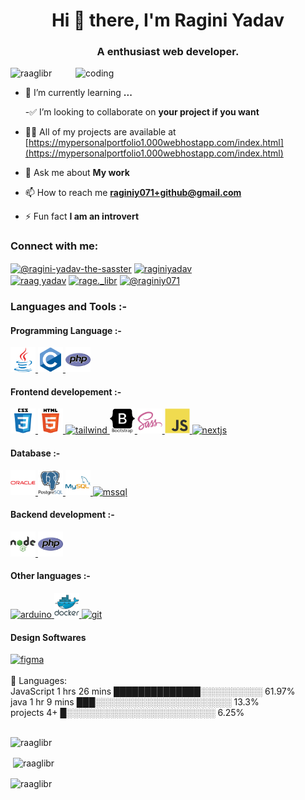 
 <h1 align="center">Hi 👋 there, I'm Ragini Yadav</h1>
<h3 align="center">A enthusiast web developer.</h3>


<img align="right" alt="coding" width="400" src="https://media2.giphy.com/media/hpXdHPfFI5wTABdDx9/giphy.gif?cid=ecf05e47vahe62q8tno52s18xyduh84c191ani9tyjy86jra&ep=v1_gifs_related&rid=giphy.gif&ct=g">


<p align="left"> <img src="https://komarev.com/ghpvc/?username=raaglibr&label=Profile%20views&color=0e75b6&style=flat" alt="raaglibr" /> </p>

- 🌱 I’m currently learning **...**

  -✅ I’m looking to collaborate on **your project if you want**

- 👨‍💻 All of my projects are available at [https://mypersonalportfolio1.000webhostapp.com/index.html](https://mypersonalportfolio1.000webhostapp.com/index.html)

- 💬 Ask me about **My work**

- 📫 How to reach me **raginiy071+github@gmail.com**

<!-- 📄 Know about my experiences email me.  -->

- ⚡ Fun fact **I am an introvert**



<h3 align="left">Connect with me:</h3>
<p align="left">
<a href="https://codepen.io/@ragini-yadav-the-sasster" target="blank"><img align="center" src="https://raw.githubusercontent.com/rahuldkjain/github-profile-readme-generator/master/src/images/icons/Social/codepen.svg" alt="@ragini-yadav-the-sasster" height="30" width="40" /></a>
<a href="https://linkedin.com/in/raginiyadav" target="blank"><img align="center" src="https://raw.githubusercontent.com/rahuldkjain/github-profile-readme-generator/master/src/images/icons/Social/linked-in-alt.svg" alt="raginiyadav" height="30" width="40" /></a><br>
<a href="https://fb.com/raag yadav" target="blank"><img align="center" src="https://raw.githubusercontent.com/rahuldkjain/github-profile-readme-generator/master/src/images/icons/Social/facebook.svg" alt="raag yadav" height="30" width="40" /></a>
<a href="https://instagram.com/rage._libr" target="blank"><img align="center" src="https://raw.githubusercontent.com/rahuldkjain/github-profile-readme-generator/master/src/images/icons/Social/instagram.svg" alt="rage._libr" height="30" width="40" /></a>
<a href="https://www.hackerrank.com/@raginiy071" target="blank"><img align="center" src="https://raw.githubusercontent.com/rahuldkjain/github-profile-readme-generator/master/src/images/icons/Social/hackerrank.svg" alt="@raginiy071" height="30" width="40" /></a>
</p>

<h3 align="left">Languages and Tools :-</h3>
<h4>Programming Language :-</h4>
 <a href="https://www.java.com" target="_blank" rel="noreferrer"> <img src="https://raw.githubusercontent.com/devicons/devicon/master/icons/java/java-original.svg" alt="java" width="40" height="40"/> </a>
 <a href="https://www.cprogramming.com/" target="_blank" rel="noreferrer"> <img src="https://raw.githubusercontent.com/devicons/devicon/master/icons/c/c-original.svg" alt="c" width="40" height="40"/> </a>
 <a href="https://www.php.net" target="_blank" rel="noreferrer"> <img src="https://raw.githubusercontent.com/devicons/devicon/master/icons/php/php-original.svg" alt="php" width="40" height="40"/> </a> 


<h4>Frontend developement :-</h4>
 <a href="https://www.w3schools.com/css/" target="_blank" rel="noreferrer"> <img src="https://raw.githubusercontent.com/devicons/devicon/master/icons/css3/css3-original-wordmark.svg" alt="css3" width="40" height="40"/> </a> 
 <a href="https://www.w3.org/html/" target="_blank" rel="noreferrer"> <img src="https://raw.githubusercontent.com/devicons/devicon/master/icons/html5/html5-original-wordmark.svg" alt="html5" width="40" height="40"/> </a> 
 <a href="https://tailwindcss.com/" target="_blank" rel="noreferrer"> <img src="https://www.vectorlogo.zone/logos/tailwindcss/tailwindcss-icon.svg" alt="tailwind" width="40" height="40"/> </a> 
 <a href="https://getbootstrap.com" target="_blank" rel="noreferrer"> <img src="https://raw.githubusercontent.com/devicons/devicon/master/icons/bootstrap/bootstrap-plain-wordmark.svg" alt="bootstrap" width="40" height="40"/> </a>
 <a href="https://sass-lang.com" target="_blank" rel="noreferrer"> <img src="https://raw.githubusercontent.com/devicons/devicon/master/icons/sass/sass-original.svg" alt="sass" width="40" height="40"/> </a>
  <a href="https://developer.mozilla.org/en-US/docs/Web/JavaScript" target="_blank" rel="noreferrer"> <img src="https://raw.githubusercontent.com/devicons/devicon/master/icons/javascript/javascript-original.svg" alt="javascript" width="40" height="40"/> </a>
 <a href="https://nextjs.org/" target="_blank" rel="noreferrer"> <img src="https://cdn.worldvectorlogo.com/logos/nextjs-2.svg" alt="nextjs" width="40" height="40"/> </a>

 
<h4>Database :-</h4>
<a href="https://www.oracle.com/" target="_blank" rel="noreferrer"> <img src="https://raw.githubusercontent.com/devicons/devicon/master/icons/oracle/oracle-original.svg" alt="oracle" width="40" height="40"/> </a> 
  <a href="https://www.postgresql.org" target="_blank" rel="noreferrer"> <img src="https://raw.githubusercontent.com/devicons/devicon/master/icons/postgresql/postgresql-original-wordmark.svg" alt="postgresql" width="40" height="40"/> </a>
 <a href="https://www.mysql.com/" target="_blank" rel="noreferrer"> <img src="https://raw.githubusercontent.com/devicons/devicon/master/icons/mysql/mysql-original-wordmark.svg" alt="mysql" width="40" height="40"/> </a> 
 <a href="https://www.microsoft.com/en-us/sql-server" target="_blank" rel="noreferrer"> <img src="https://www.svgrepo.com/show/303229/microsoft-sql-server-logo.svg" alt="mssql" width="40" height="40"/> </a> 


<h4>Backend development :-</h4>
 <a href="https://nodejs.org" target="_blank" rel="noreferrer"> <img src="https://raw.githubusercontent.com/devicons/devicon/master/icons/nodejs/nodejs-original-wordmark.svg" alt="nodejs" width="40" height="40"/> </a>
 <a href="https://www.php.net" target="_blank" rel="noreferrer"> <img src="https://raw.githubusercontent.com/devicons/devicon/master/icons/php/php-original.svg" alt="php" width="40" height="40"/> </a> 


<h4>Other languages :-</h4>
<p align="left"> <a href="https://www.arduino.cc/" target="_blank" rel="noreferrer"> <img src="https://cdn.worldvectorlogo.com/logos/arduino-1.svg" alt="arduino" width="40" height="40"/> </a> 
 <a href="https://www.docker.com/" target="_blank" rel="noreferrer"> <img src="https://raw.githubusercontent.com/devicons/devicon/master/icons/docker/docker-original-wordmark.svg" alt="docker" width="40" height="40"/> </a> 
 <a href="https://git-scm.com/" target="_blank" rel="noreferrer"> <img src="https://www.vectorlogo.zone/logos/git-scm/git-scm-icon.svg" alt="git" width="40" height="40"/> </a>
 
<h4>Design Softwares</h4>
 <a href="https://www.figma.com/" target="_blank" rel="noreferrer"> <img src="https://www.vectorlogo.zone/logos/figma/figma-icon.svg" alt="figma" width="40" height="40"/> </a> 
<br>


<br>
💬 Languages:<br>
JavaScript                   1 hrs 26 mins       ██████████████░░░░░░░░░░   61.97%  <br>
java                         1 hr 9 mins         ███░░░░░░░░░░░░░░░░░░░░░░   13.3%   <br>
projects                      4+                  █░░░░░░░░░░░░░░░░░░░░░░░░   6.25%  <br>
              
<br>
<p><img align="left" src="https://github-readme-stats.vercel.app/api/top-langs?username=raaglibr&show_icons=true&locale=en&layout=compact" alt="raaglibr" /></p><br>

<p>&nbsp;<img align="center" src="https://github-readme-stats.vercel.app/api?username=raaglibr&show_icons=true&locale=en" alt="raaglibr" /></p>

<p><img align="center" src="https://github-readme-streak-stats.herokuapp.com/?user=raaglibr&" alt="raaglibr" /></p>

